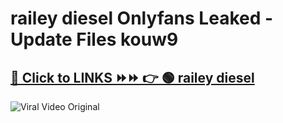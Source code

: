 
 # railey diesel Onlyfans Leaked - Update Files kouw9

## <h2><a href="https://clipsfans.com/railey_diesel&ref=git">🔗 Click to LINKS ⏩⏩ 👉 🟢 railey diesel </a></h2>

<a href="https://clipsfans.com/railey_diesel&ref=git" rel="nofollow" data-target="animated-image.originalLink"><img src="https://i.ibb.co.com/xMMVF88/686577567.gif" alt="Viral Video Original" style="max-width: 100%; display: inline-block;" data-target="animated-image.originalImage"></a>

